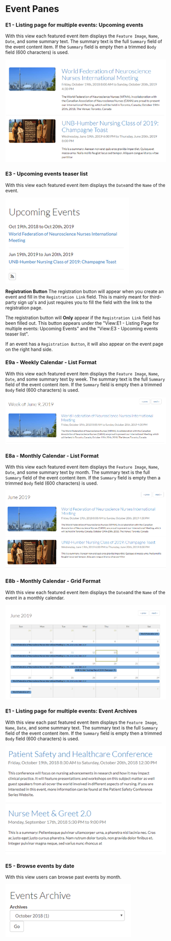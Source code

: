 # Event Panes

### E1 - Listing page for multiple events: Upcoming events

With this view each featured event item displays the `Feature Image`, `Name`, `Date`, and some summary text. The summary text is the full `Summary` field of the event content item. If the `Summary` field is empty then a trimmed `Body` field \(600 characters\) is used.

![E1 - Listing page for multiple events: Upcoming events](../.gitbook/assets/upcoming_events_list.PNG)

### E3 - Upcoming events teaser list

With this view each featured event item displays the `Date`and the `Name` of the event.

![E3 - Upcoming events teaser list](../.gitbook/assets/upcoming_events_teaser_list.PNG)

**Registration Button**
The registration button will appear when you create an event and fill in the `Registration Link` field. This is mainly meant for third-party sign up's and just requires you to fill the field with the link to the registration page. 

The registration button will **Only** appear if the `Registration Link` field has been filled out. This button appears under the "View:E1 - Listing Page for multiple events: Upcoming Events" and the "View:E3 - Upcoming events teaser list".

If an event has a `Registration Button`, it will also appear on the event page on the right hand side.

### E9a - Weekly Calendar - List Format

With this view each featured event item displays the `Feature Image`, `Name`, `Date`, and some summary text by week. The summary text is the full `Summary` field of the event content item. If the `Summary` field is empty then a trimmed `Body` field \(600 characters\) is used.

![E9a - Weekly Calendar - List Format](../.gitbook/assets/weekly_event_list.PNG)

### E8a - Monthly Calendar - List Format

With this view each featured event item displays the `Feature Image`, `Name`, `Date`, and some summary text by month. The summary text is the full `Summary` field of the event content item. If the `Summary` field is empty then a trimmed `Body` field \(600 characters\) is used.

![E8a - Monthly Calendar - List Format](../.gitbook/assets/monthly_event_list.PNG)

### E8b - Monthly Calendar - Grid Format

With this view each featured event item displays the `Date`and the `Name` of the event in a monthly calendar.

![E8b - Monthly Calendar - Grid Format](../.gitbook/assets/monthly_event_grid.PNG)

### E1 - Listing page for multiple events: Event Archives

With this view each past featured event item displays the `Feature Image`, `Name`, `Date`, and some summary text. The summary text is the full `Summary` field of the event content item. If the `Summary` field is empty then a trimmed `Body` field \(600 characters\) is used.

![E1 - Listing page for multiple events: Event Archives](../.gitbook/assets/archived_events_list.PNG)

### E5 - Browse events by date

With this view users can browse past events by month.

![E5 - Browse events by date](../.gitbook/assets/browse_events_by_date.PNG)

